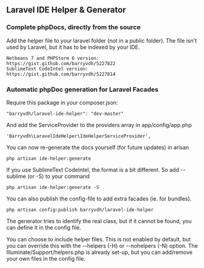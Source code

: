 ## Laravel IDE Helper & Generator

### Complete phpDocs, directly from the source

Add the helper file to your laravel folder (not in a public folder). The file isn't used by Laravel, but it has to be indexed by your IDE.

    Netbeans 7 and PHPStorm 6 version: https://gist.github.com/barryvdh/5227822
    SublimeText CodeIntel version: https://gist.github.com/barryvdh/5227814

### Automatic phpDoc generation for Laravel Facades

Require this package in your composer.json:

    "barryvdh/laravel-ide-helper": "dev-master"

And add the ServiceProvider to the providers array in app/config/app.php

    'Barryvdh\LaravelIdeHelper\IdeHelperServiceProvider',

You can now re-generate the docs yourself (for future updates) in arisan

    php artisan ide-helper:generate

If you use SublimeText CodeIntel, the format is a bit different. So add --sublime (or -S) to your command

    php artisan ide-helper:generate -S

You can also publish the config-file to add extra facades (ie. for bundles).

    php artisan config:publish barryvdh/laravel-ide-helper

The generator tries to identify the real class, but if it cannot be found, you can define it in the config file.

You can choose to include helper files. This is not enabled by default, but you can override this with the --helpers (-H) or --nohelpers (-N) option.
The Illuminate/Support/helpers.php is already set-up, but you can add/remove your own files in the config file.





